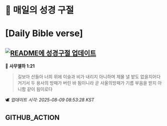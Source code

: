 # 🙏 매일의 성경 구절
# [Daily Bible verse]
## [![README에 성경구절 업데이트](https://github.com/DONGSUKA/first_test/actions/workflows/update-readme-bible.yml/badge.svg)](https://github.com/DONGSUKA/first_test/actions/workflows/update-readme-bible.yml)
<!-- START_BIBLE_VERSE -->
📖 **사무엘하 1:21**
> 길보아 산들아 너희 위에 이슬과 비가 내리지 아니하며 제물 낼 밭도 없을지어다 거기서 두 용사의 방패가 버린 바 됨이니라 곧 사울의방패가 기름 부음을 받지 아니함 같이 됨이로다

🕊️ _업데이트 시각: 2025-08-09 08:53:28 KST_
  <!-- END_BIBLE_VERSE -->
## GITHUB_ACTION
